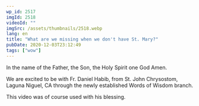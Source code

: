 ```yaml
---
wp_id: 2517
imgId: 2518
videoId: ""
imgSrc: /assets/thumbnails/2518.webp
lang: en
title: "What are we missing when we don't have St. Mary?"
pubDate: 2020-12-03T23:12:49
tags: ["wow"]
---
```


<p>In the name of the Father, the Son, the Holy Spirit one God Amen.</p>
<p>We are excited to be with Fr. Daniel Habib, from St. John Chrysostom, Laguna Niguel, CA through the newly established Words of Wisdom branch.</p>
<p>This video was of course used with his blessing.</p>
<p>&nbsp;</p>
